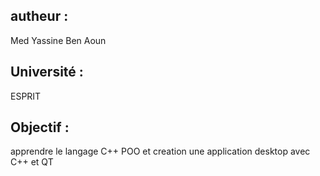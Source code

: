 ## autheur :
Med Yassine Ben Aoun
## Université :
ESPRIT
## Objectif :
apprendre le langage C++ POO et creation une application desktop avec C++ et QT


